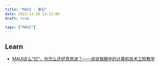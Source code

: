 ```yaml
---
title: "MAUI - 筆記"
date: 2023-11-28 13:11:00
draft: true

tags: ["MAUI"]
---
```


## Learn
- [MAUI这么“烂”，你怎么还好意思讲？——说说我眼中的计算机技术工程教学](https://www.bilibili.com/video/BV1644y1u7WF)
